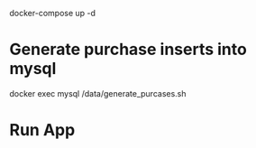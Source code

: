 docker-compose up -d

# Generate purchase inserts into mysql
docker exec mysql /data/generate_purcases.sh


# Run App